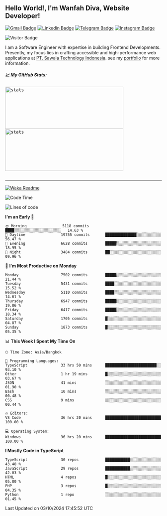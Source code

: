 ## Hello World!, I'm Wanfah Diva, Website Developer!

[![Gmail Badge](https://img.shields.io/badge/-Gmail-white?style=plastic&logo=Gmail&link=mailto:aditputrafirmansyah@gmail.com)](mailto:wanfahdivaa@gmail.com)
[![Linkedin Badge](https://img.shields.io/badge/-LinkedIn-blue?style=plastic&logo=Linkedin&link=https://www.linkedin.com/in/aditputrafirmansyah/)](https://www.linkedin.com/in/wanfahdiva/)
[![Telegram Badge](https://img.shields.io/badge/-Telegram-blue?style=plastic&logo=telegram&link=https://t.me/Adithya_13)](https://t.me/wanfahdiva)
[![Instagram Badge](https://img.shields.io/badge/-Instagram-white?style=plastic&logo=instagram&link=https://www.instagram.com/adithya_firmansyahputra/)](https://www.instagram.com/wnfhdva/)

![Visitor Badge](https://visitor-badge.laobi.icu/badge?page_id=wanfahdiva.wanfahdiva)

<p>
I am a Software Engineer with expertise in building Frontend Developments.
Presently, my focus lies in crafting accessible and high-performance web applications at  <a href="https://sawala/tech" target="_blank">PT. Sawala Technology Indonesia</a>. see my <a href="http://wanfahdiva-com.vercel.app/" target="_blank">portfolio</a> for more information.
</p>

<h5 align="left">
  
📈 **My GitHub Stats:**

</h5>

<div align="left">
<kbd>
    <img height="135em" width="380em" alt="stats" src="https://github-readme-streak-stats.herokuapp.com?user=wanfahdiva&theme=tokyonight_duo&hide_border=true&dates=27DDC9" />
</kbd>
<kbd>
    <img height="135em" width="380em" alt="stats" src="https://github-readme-activity-graph.vercel.app/graph?username=wanfahdiva&theme=react&hide_title=true"></kbd>
</div>

<br />

---

[![Waka Readme](https://github.com/wanfahdiva/wanfahdiva/actions/workflows/waka.yml/badge.svg)](https://github.com/wanfahdiva/wanfahdiva/actions/workflows/waka.yml)

<!--START_SECTION:waka-->
![Code Time](http://img.shields.io/badge/Code%20Time-1%2C207%20hrs%2048%20mins-blue)

![Lines of code](https://img.shields.io/badge/From%20Hello%20World%20I%27ve%20Written-20.2%20million%20lines%20of%20code-blue)

**I'm an Early 🐤** 

```text
🌞 Morning                5118 commits        ████░░░░░░░░░░░░░░░░░░░░░   14.63 % 
🌆 Daytime                19755 commits       ██████████████░░░░░░░░░░░   56.47 % 
🌃 Evening                6628 commits        █████░░░░░░░░░░░░░░░░░░░░   18.95 % 
🌙 Night                  3484 commits        ██░░░░░░░░░░░░░░░░░░░░░░░   09.96 % 
```
📅 **I'm Most Productive on Monday** 

```text
Monday                   7502 commits        █████░░░░░░░░░░░░░░░░░░░░   21.44 % 
Tuesday                  5431 commits        ████░░░░░░░░░░░░░░░░░░░░░   15.52 % 
Wednesday                5110 commits        ████░░░░░░░░░░░░░░░░░░░░░   14.61 % 
Thursday                 6947 commits        █████░░░░░░░░░░░░░░░░░░░░   19.86 % 
Friday                   6417 commits        █████░░░░░░░░░░░░░░░░░░░░   18.34 % 
Saturday                 1705 commits        █░░░░░░░░░░░░░░░░░░░░░░░░   04.87 % 
Sunday                   1873 commits        █░░░░░░░░░░░░░░░░░░░░░░░░   05.35 % 
```


📊 **This Week I Spent My Time On** 

```text
🕑︎ Time Zone: Asia/Bangkok

💬 Programming Languages: 
TypeScript               33 hrs 50 mins      ███████████████████████░░   93.10 % 
Other                    1 hr 19 mins        █░░░░░░░░░░░░░░░░░░░░░░░░   03.67 % 
JSON                     41 mins             ░░░░░░░░░░░░░░░░░░░░░░░░░   01.90 % 
Bash                     10 mins             ░░░░░░░░░░░░░░░░░░░░░░░░░   00.48 % 
CSS                      9 mins              ░░░░░░░░░░░░░░░░░░░░░░░░░   00.44 % 

🔥 Editors: 
VS Code                  36 hrs 20 mins      █████████████████████████   100.00 % 

💻 Operating System: 
Windows                  36 hrs 20 mins      █████████████████████████   100.00 % 
```

**I Mostly Code in TypeScript** 

```text
TypeScript               30 repos            ███████████░░░░░░░░░░░░░░   43.48 % 
JavaScript               29 repos            ███████████░░░░░░░░░░░░░░   42.03 % 
HTML                     4 repos             █░░░░░░░░░░░░░░░░░░░░░░░░   05.80 % 
PHP                      3 repos             █░░░░░░░░░░░░░░░░░░░░░░░░   04.35 % 
Python                   1 repo              ░░░░░░░░░░░░░░░░░░░░░░░░░   01.45 % 
```




 Last Updated on 03/10/2024 17:45:52 UTC
<!--END_SECTION:waka-->
